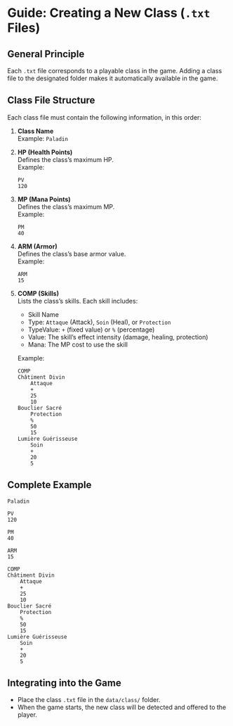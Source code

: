 # Guide: Creating a New Class (`.txt` Files)

## General Principle
Each `.txt` file corresponds to a playable class in the game. Adding a class file to the designated folder makes it automatically available in the game.

## Class File Structure

Each class file must contain the following information, in this order:

1. **Class Name**  
   Example: `Paladin`

2. **HP (Health Points)**  
   Defines the class’s maximum HP.  
   Example:  
   ```
   PV
   120
   ```

3. **MP (Mana Points)**  
   Defines the class’s maximum MP.  
   Example:  
   ```
   PM
   40
   ```

4. **ARM (Armor)**  
   Defines the class’s base armor value.  
   Example:  
   ```
   ARM
   15
   ```

5. **COMP (Skills)**  
   Lists the class’s skills. Each skill includes:  
   - Skill Name  
   - Type: `Attaque` (Attack), `Soin` (Heal), or `Protection`  
   - TypeValue: `+` (fixed value) or `%` (percentage)  
   - Value: The skill’s effect intensity (damage, healing, protection)  
   - Mana: The MP cost to use the skill

   Example:  
   ```
   COMP
   Châtiment Divin
       Attaque
       +
       25
       10
   Bouclier Sacré
       Protection
       %
       50
       15
   Lumière Guérisseuse
       Soin
       +
       20
       5
   ```

## Complete Example
```
Paladin

PV
120

PM
40

ARM
15

COMP
Châtiment Divin
    Attaque
    +
    25
    10
Bouclier Sacré
    Protection
    %
    50
    15
Lumière Guérisseuse
    Soin
    +
    20
    5
```

## Integrating into the Game
- Place the class `.txt` file in the `data/class/` folder.
- When the game starts, the new class will be detected and offered to the player.
